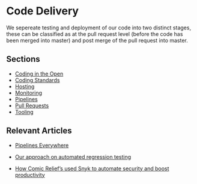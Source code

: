 # Code Delivery

We sepereate testing and deployment of our code into two distinct stages, these can be classified as at the pull request 
level (before the code has been merged into master) and post merge of the pull request into master.

## Sections
* [Coding in the Open](code-in-open.md)
* [Coding Standards](coding-standards.md)
* [Hosting](hosting.md)
* [Monitoring](monitoring.md)
* [Pipelines](pipelines.md)
* [Pull Requests](pull-requests.md)
* [Tooling](tooling.md)

## Relevant Articles
- [Pipelines Everywhere](https://medium.com/comic-relief/pipelines-everywhere-9eb284f5bee3)

- [Our approach on automated regression testing](https://medium.com/comic-relief/our-approach-on-automated-regression-testing-454731bac9b)

- [How Comic Relief’s used Snyk to automate security and boost productivity ](https://snyk.io/blog/case-study-comic-relief/)
